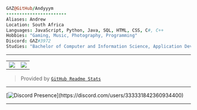 ```coffee
GΛZ@GitHub/Andyyym
-----------------------
Aliases: Andrew
Location: South Africa
Languages: JavaScript, Python, Java, SQL, HTML, CSS, C#, C++
Hobbies: "Gaming, Music, Photography, Programming"
Discord: GΛZ#3972
Studies: "Bachelor of Computer and Information Science, Application Development"
``` 
<hr>

<table>
  <tr>
    <td align="center" style="padding=0;width=50%;">
      <img align="center" style="padding=0;" src="https://github-readme-stats.vladfrangu.vercel.app/api/?username=Andyyym&show_icons=true&theme=radical&hide_border=true&count_private=true" />
    </td>
    <td align="center" style="padding=0;width=50%;">
      <img align="center" style="padding=0;" src="https://github-readme-stats.vladfrangu.vercel.app/api/top-langs/?username=Andyyym&layout=compact&show_icons=true&theme=radical&hide_border=true&count_private=true" />
    </td>
  </tr>
</table>

> Provided by [`GitHub Readme Stats`]

<hr>

[![Discord Presence](https://lanyard-profile-readme.vercel.app/api/333331842360934400?theme=dark&bg=1A1919animated=true&hideDiscrim=true&borderRadius=30px&idleMessage=Surfing%20in%20Cyber%20Space...)](https://discord.com/users/333331842360934400)

 [`GitHub Readme Stats`]: https://github.com/anuraghazra/github-readme-stats
<hr>
